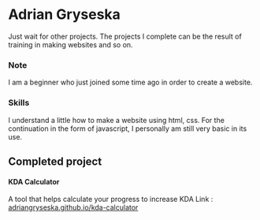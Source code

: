 # Adrian Gryseska
Just wait for other projects. The projects I complete can be the result of training in making websites and so on. 

### Note
I am a beginner who just joined some time ago in order to create a website. 

### Skills
I understand a little how to make a website using html, css. For the continuation in the form of javascript, I personally am still very basic in its use. 

## Completed project 
#### KDA Calculator<br>
A tool that helps calculate your progress to increase KDA 
Link : <a link href="adriangryseska.github.io">adriangryseska.github.io/kda-calculator</a>
